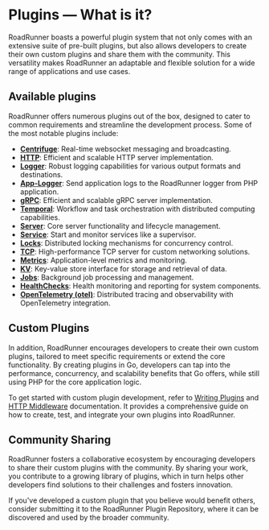 # Plugins — What is it?

RoadRunner boasts a powerful plugin system that not only comes with an extensive suite of pre-built plugins, but also
allows developers to create their own custom plugins and share them with the community. This versatility makes
RoadRunner an adaptable and flexible solution for a wide range of applications and use cases.

## Available plugins

RoadRunner offers numerous plugins out of the box, designed to cater to common requirements and streamline the
development process. Some of the most notable plugins include:

- [**Centrifuge**](./centrifuge.md): Real-time websocket messaging and broadcasting.
- [**HTTP**](../http/http.md): Efficient and scalable HTTP server implementation.
- [**Logger**](../lab/logger.md): Robust logging capabilities for various output formats and destinations.
- [**App-Logger**](../lab/applogger.md): Send application logs to the RoadRunner logger from PHP application.
- [**gRPC**](./grpc.md): Efficient and scalable gRPC server implementation.
- [**Temporal**](../workflow/temporal.md): Workflow and task orchestration with distributed computing capabilities.
- [**Server**](./server.md): Core server functionality and lifecycle management.
- [**Service**](./service.md): Start and monitor services like a supervisor.
- [**Locks**](./locks.md): Distributed locking mechanisms for concurrency control.
- [**TCP**](./tcp.md): High-performance TCP server for custom networking solutions.
- [**Metrics**](../lab/metrics.md): Application-level metrics and monitoring.
- [**KV**](../kv/overview.md): Key-value store interface for storage and retrieval of data.
- [**Jobs**](../queues/overview.md): Background job processing and management.
- [**HealthChecks**](../lab/health.md): Health monitoring and reporting for system components.
- [**OpenTelemetry (otel)**](../lab/otel.md): Distributed tracing and observability with OpenTelemetry integration.

## Custom Plugins

In addition, RoadRunner encourages developers to create their own custom plugins, tailored to meet specific requirements
or extend the core functionality. By creating plugins in Go, developers can tap into the performance, concurrency, and
scalability benefits that Go offers, while still using PHP for the core application logic.

To get started with custom plugin development, refer to [Writing Plugins](../customization/plugin.md)
and [HTTP Middleware](../customization/middleware.md) documentation. It provides a comprehensive guide on how to
create, test, and integrate your own plugins into RoadRunner.

## Community Sharing

RoadRunner fosters a collaborative ecosystem by encouraging developers to share their custom plugins with the community.
By sharing your work, you contribute to a growing library of plugins, which in turn helps other developers find
solutions to their challenges and fosters innovation.

If you've developed a custom plugin that you believe would benefit others, consider submitting it to the RoadRunner
Plugin Repository, where it can be discovered and used by the broader community.
